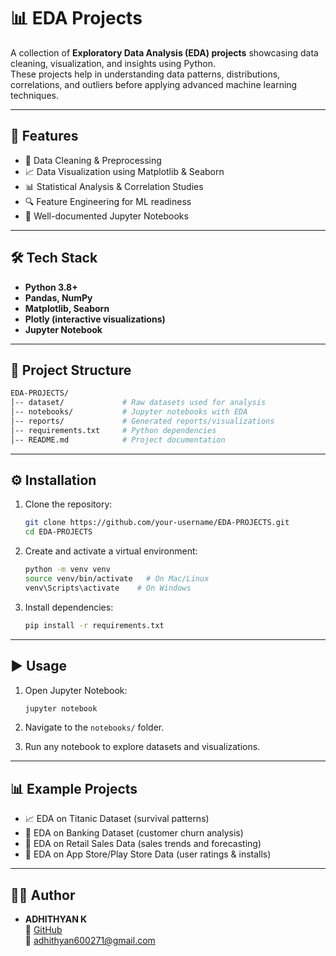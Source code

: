 # 📊 EDA Projects

A collection of **Exploratory Data Analysis (EDA) projects** showcasing data cleaning, visualization, and insights using Python.  
These projects help in understanding data patterns, distributions, correlations, and outliers before applying advanced machine learning techniques.

---

## 🚀 Features
- 🧹 Data Cleaning & Preprocessing  
- 📈 Data Visualization using Matplotlib & Seaborn  
- 📊 Statistical Analysis & Correlation Studies  
- 🔍 Feature Engineering for ML readiness  
- 📑 Well-documented Jupyter Notebooks  

---

## 🛠 Tech Stack
- **Python 3.8+**
- **Pandas, NumPy**
- **Matplotlib, Seaborn**
- **Plotly (interactive visualizations)**
- **Jupyter Notebook**

---

## 📂 Project Structure
```bash
EDA-PROJECTS/
│-- dataset/             # Raw datasets used for analysis
│-- notebooks/           # Jupyter notebooks with EDA
│-- reports/             # Generated reports/visualizations
│-- requirements.txt     # Python dependencies
│-- README.md            # Project documentation
```

---

## ⚙️ Installation

1. Clone the repository:
   ```bash
   git clone https://github.com/your-username/EDA-PROJECTS.git
   cd EDA-PROJECTS
   ```

2. Create and activate a virtual environment:
   ```bash
   python -m venv venv
   source venv/bin/activate   # On Mac/Linux
   venv\Scripts\activate    # On Windows
   ```

3. Install dependencies:
   ```bash
   pip install -r requirements.txt
   ```

---

## ▶️ Usage

1. Open Jupyter Notebook:
   ```bash
   jupyter notebook
   ```

2. Navigate to the `notebooks/` folder.  

3. Run any notebook to explore datasets and visualizations.  

---

## 📊 Example Projects
- 📈 EDA on Titanic Dataset (survival patterns)  
- 🏦 EDA on Banking Dataset (customer churn analysis)  
- 🛒 EDA on Retail Sales Data (sales trends and forecasting)  
- 📱 EDA on App Store/Play Store Data (user ratings & installs)  

---


## 👨‍💻 Author

- **ADHITHYAN K**  
  🔗 [GitHub](https://github.com/adiieeey)  
  📧 adhithyan600271@gmail.com
